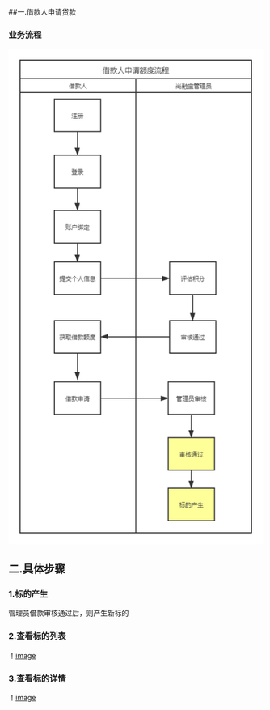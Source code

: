 ##一.借款人申请贷款  
### 业务流程  
![image](img/标的业务流程.png)  
## 二.具体步骤  
### 1.标的产生   
管理员借款审核通过后，则产生新标的 
### 2.查看标的列表  
！[image](img/查看标的列表.png)
### 3.查看标的详情  
！[image](img/查看标的详情.png)
  


